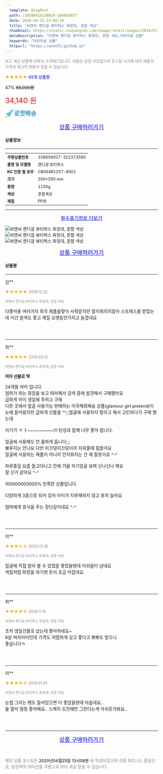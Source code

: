 ```yaml
---
  template: BlogPost
  path: /20200425130819-106658927
  date: 2020-04-25 13:08:19
  title: "비앤씨 캔디걸 뷰티박스 화장대, 혼합 색상"
  thumbnail: https://static.coupangcdn.com/image/retail/images/2018/07/03/18/2/d3136346-3a2b-4b14-a54e-de2118d7b9a2.jpg
  metaDescription: "비앤씨 캔디걸 뷰티박스 화장대, 혼합 색상,어린이날 선물"
  keywords: "어린이날 선물"
  httpurl: "https://antnf3.github.io"
---
```

  
<span style="color: #888;font-size:0.8rem">보고 계신 상품에 대해서 소개해드립니다.
내용은 일절 과장없으며 포스팅 시기에 따라 제품의 가격과 재고의 변동이 있을 수 있습니다.</span>
  
<span style="color: orange;">★★★★★</span> <span style="color: blue;font-size: 0.85rem;">65개 상품평</span>

<span style="font-size: 0.9rem">47%</span> <span style="font-size: 0.9rem">~~65,000원~~</span>

<span style="color: red;font-size: 1.5rem;">34,140 원</span>

![로켓배송](/assets/rocket_logo.png)

<p align="center"><a href="http://me2.do/5rLvgxyO" style="font-size: 1.2rem; color: blue;">상품 구매하러가기</a></p>

#### 상품정보

---

|                  |                       |
| ---------------- | --------------------- |
| **<span style="font-size:0.8rem;">쿠팡상품번호</span>** | <span style="font-size:0.8rem;">106658927-322373580</span> |
| **<span style="font-size:0.8rem;">품명 및 모델명</span>**    | <span style="font-size:0.8rem;">캔디걸 뷰티박스</span>        |
| **<span style="font-size:0.8rem;">KC 인증 필 유무</span>**    | <span style="font-size:0.8rem;">CB064R1257-8001</span>        |
| **<span style="font-size:0.8rem;">크기</span>**    | <span style="font-size:0.8rem;">260*290 mm</span>        |
| **<span style="font-size:0.8rem;">중량</span>**    | <span style="font-size:0.8rem;">1150g</span>        |
| **<span style="font-size:0.8rem;">색상</span>**    | <span style="font-size:0.8rem;">혼합색상</span>        |
| **<span style="font-size:0.8rem;">재질</span>**    | <span style="font-size:0.8rem;">PP외</span>        |








---

<p align="center"><a href="http://me2.do/5rLvgxyO" style="font-size: 1rem; color: blue;">필수표기정보 더보기</a></p>

![비앤씨 캔디걸 뷰티박스 화장대, 혼합 색상](http://thumbnail8.coupangcdn.com/thumbnails/remote/q89/image/product/content/vendorItem/2018/07/06/322373580/ad6bfab3-d166-48fc-bf94-328e4df79c3d.jpg)
![비앤씨 캔디걸 뷰티박스 화장대, 혼합 색상](http://thumbnail8.coupangcdn.com/thumbnails/remote/q89/image/retail/images/2018/07/02/17/5/c39938d0-b13e-40e2-97bd-97461a98a5a4.jpg)
![비앤씨 캔디걸 뷰티박스 화장대, 혼합 색상](http://thumbnail6.coupangcdn.com/thumbnails/remote/q89/image/retail/images/2018/07/02/17/5/1ee5e1c4-fc3c-4673-8abe-8901cc64ce5c.jpg)

<p align="center"><a href="http://me2.do/5rLvgxyO" style="font-size: 1.2rem; color: blue;">상품 구매하러가기</a></p>

#### 상품평
  
---
  
김**
    
<span style="color: orange;">★★★★★</span> <span style="font-size:0.8rem;color: #888;">2019.12.25</span>
    
<span style="color: #888;font-size:0.7rem">비앤씨 캔디걸 뷰티박스 화장대, 혼합 색상</span>
    

    
<span style="font-size: 0.9rem;">다좋아용 여러가지 외국 제품을맣이 사줘받지만 잘지워지지않아 스트레스를 받았는데 이건 발색도 좋고  제일 오랫동안가지고 놀겠네요</span>
    
<br>
<br>

---
  
최**
    
<span style="color: orange;">★★★★★</span> <span style="font-size:0.8rem;color: #888;">2019.03.13</span>
    
<span style="color: #888;font-size:0.7rem">비앤씨 캔디걸 뷰티박스 화장대, 혼합 색상</span>
    
<span style="font-size:0.85rem">**여아 선물로 딱**</span>
    
<span style="font-size: 0.9rem;">24개월 여아 입니다. <br/>엄마가 하는 화장을 보고 따라해서 검색 중에 발견해서 구매했어요 <br/>급하게 아이 생일에 주려고 구매<br/>다른 곳에서 얼굴 사용가능 판매하는 미국해외배송 상품(glamour girl pretend)이 눈에 들어왔지만 급하게 선물을 ^^;;얼굴에 사용하지 말라고 해서 고민하다가 구매 했는데 <br/><br/>아기가 ㄲ ㅑ~~~~~~~~~!!! 탄성과 함께 너무 좋아 합니다. <br/><br/>얼굴에 사용해도 전 쿨하게 둡니다;;; <br/>뾰루지는 안나요 다만 미끄덩미끄덩이라 지워줄때 힘들어요 <br/>얼굴에 사용하는 제품이 아니라 안지워지는 건 제 잘못이죠 ^-^ <br/><br/>하루종일 요즘 들고다니고 안에 거울 자기얼굴 보며 신나신나 해요<br/>잘 산거 같아요 ^-^ <br/><br/>100000000000% 만족한 상품입니다.<br/><br/>다양하게 3층으로 되어 있어 아이가 지루해하지 않고 혼자 놀아요 <br/><br/>엄마에게 휴식을 주는 장난감이네요 ^-^</span>
    
<br>
<br>

---
  
이**
    
<span style="color: orange;">★★★☆☆</span> <span style="font-size:0.8rem;color: #888;">2020.01.18</span>
    
<span style="color: #888;font-size:0.7rem">비앤씨 캔디걸 뷰티박스 화장대, 혼합 색상</span>
    

    
<span style="font-size: 0.9rem;">얼굴에 직접 발라 볼 수 있었음 좋았을텐데 아쉬움이 남네요<br/>색칠처럼 화장을 하기엔 돈이 조금 아깝네요.</span>
    
<br>
<br>

---
  
최**
    
<span style="color: orange;">★★★★☆</span> <span style="font-size:0.8rem;color: #888;">2018.11.19</span>
    
<span style="color: #888;font-size:0.7rem">비앤씨 캔디걸 뷰티박스 화장대, 혼합 색상</span>
    

    
<span style="font-size: 0.9rem;">조카 생일선물로 샀는데 좋아하네요~<br/>6살 여자아이인데 가격도 저렴하게 샀고 좋다고 뽀뽀도 받으니<br/>좋습니다ㅋ</span>
    
<br>
<br>

---
  
이**
    
<span style="color: orange;">★★★★☆</span> <span style="font-size:0.8rem;color: #888;">2019.01.01</span>
    
<span style="color: #888;font-size:0.7rem">비앤씨 캔디걸 뷰티박스 화장대, 혼합 색상</span>
    

    
<span style="font-size: 0.9rem;">눈썹 그리는 펜도 들어있으면 더 좋았을텐데 아쉽네요..<br/>울 딸이 엄청 좋아해요.. 스케치 도안에만 그린다는게 아쉬운가봐요..</span>
    
<br>
<br>


  
---
  
<p align="center"><a href="http://me2.do/5rLvgxyO" style="font-size: 1.2rem; color: blue;">상품 구매하러가기</a></p>
  
<br>
  
<span style="font-size: 0.85rem; color: #888;">해당 상품 포스팅은 <span style="color: #000;"> 2020년04월25일 13시08분 </span> 에 작성되었으며 쿠팡 파트너스 활동으로, 일정액의 커미션을 쿠팡으로 부터 제공 받을 수 있습니다.</span>
